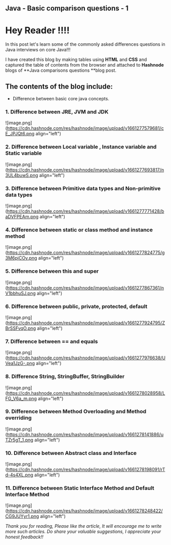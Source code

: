 ## Java - Basic comparison questions - 1

# **Hey Reader !!!!**

In this post let's learn some of the commonly asked differences questions in Java interviews on core Java!!!

I have created this blog by making tables using **HTML**  and **CSS** and captured the table of contents from the browser and attached to **Hashnode** blogs of **Java comparisons questions **blog post.

## **The contents of the blog include:**

-   Difference between basic core java concepts.

### **1. Difference between JRE, JVM and JDK**
![image.png](https://cdn.hashnode.com/res/hashnode/image/upload/v1661277579681/cE_JPJQt6.png align="left")
### **2. Difference between Local variable , Instance variable and Static variable**
![image.png](https://cdn.hashnode.com/res/hashnode/image/upload/v1661277693817/n3UL4buwS.png align="left")
### **3. Difference between Primitive data types	and Non-primitive data types**
![image.png](https://cdn.hashnode.com/res/hashnode/image/upload/v1661277771428/baDVFPEAm.png align="left")
### **4. Difference between static or class method and instance method**
![image.png](https://cdn.hashnode.com/res/hashnode/image/upload/v1661277824775/g3M6pjCOy.png align="left")
### **5. Difference between this and super**
![image.png](https://cdn.hashnode.com/res/hashnode/image/upload/v1661277867361/nV1bbhuSJ.png align="left")
### **6. Difference between public, private, protected, default**
![image.png](https://cdn.hashnode.com/res/hashnode/image/upload/v1661277924795/ZBrSSFvqO.png align="left")
### **7. Difference between == and equals**
![image.png](https://cdn.hashnode.com/res/hashnode/image/upload/v1661277976638/UVea1JzG-.png align="left")
### **8. Difference String, StringBuffer, StringBuilder**
![image.png](https://cdn.hashnode.com/res/hashnode/image/upload/v1661278028958/LFG_V6a_m.png align="left")
### **9. Difference between Method Overloading and	Method overriding**
![image.png](https://cdn.hashnode.com/res/hashnode/image/upload/v1661278141886/uTZr5gT_1.png align="left")
### **10. Difference between Abstract class and Interface**
![image.png](https://cdn.hashnode.com/res/hashnode/image/upload/v1661278198091/rTd-4s4XL.png align="left")
### **11. Difference between Static Interface Method and	Default Interface Method**
![image.png](https://cdn.hashnode.com/res/hashnode/image/upload/v1661278248422/CG9JUYyr1.png align="left")

*Thank you for reading, Please like the article, It will encourage me to write more such articles. Do share your valuable suggestions, I appreciate your honest feedback!!*

